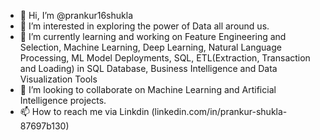 - 👋 Hi, I’m @prankur16shukla
- 👀 I’m interested in exploring the power of Data all around us.
- 🌱 I’m currently learning and working on Feature Engineering and Selection, Machine Learning, Deep Learning, Natural Language Processing, 
      ML Model Deployments, SQL, ETL(Extraction, Transaction and Loading) in SQL Database, Business Intelligence and Data Visualization Tools
- 💞️ I’m looking to collaborate on Machine Learning and Artificial Intelligence projects.
- 📫 How to reach me via Linkdin (linkedin.com/in/prankur-shukla-87697b130)

<!---
prankur16shukla/prankur16shukla is a ✨ special ✨ repository because its `README.md` (this file) appears on your GitHub profile.
You can click the Preview link to take a look at your changes.
--->
